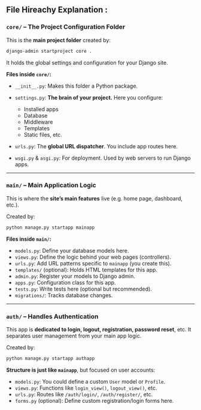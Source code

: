 ## File Hireachy Explanation :

### `core/` – The Project Configuration Folder

This is the  **main project folder** created by:

```bash
django-admin startproject core .
```

It holds the global settings and configuration for your Django site.

**Files inside `core/`:**

* `__init__.py`: Makes this folder a Python package.
* `settings.py`: **The brain of your project.** Here you configure:

  * Installed apps
  * Database
  * Middleware
  * Templates
  * Static files, etc.
* `urls.py`: The **global URL dispatcher**. You include app routes here.
* `wsgi.py` & `asgi.py`: For deployment. Used by web servers to run Django apps.

---

### `main/` – Main Application Logic

This is where the **site’s main features** live (e.g. home page, dashboard, etc.).

Created by:

```bash
python manage.py startapp mainapp
```

**Files inside `main/`:**

* `models.py`: Define your database models here.
* `views.py`: Define the logic behind your web pages (controllers).
* `urls.py`: Add URL patterns specific to `mainapp` (you create this).
* `templates/` (optional): Holds HTML templates for this app.
* `admin.py`: Register your models to Django admin.
* `apps.py`: Configuration class for this app.
* `tests.py`: Write tests here (optional but recommended).
* `migrations/`: Tracks database changes.

---

### `auth/` – Handles Authentication

This app is **dedicated to login, logout, registration, password reset**, etc.
It separates user management from your main app logic.

Created by:

```bash
python manage.py startapp authapp
```

**Structure is just like `mainapp`**, but focused on user accounts:

* `models.py`: You could define a custom `User` model or `Profile`.
* `views.py`: Functions like `login_view()`, `logout_view()`, etc.
* `urls.py`: Routes like `/auth/login/`, `/auth/register/`, etc.
* `forms.py` (optional): Define custom registration/login forms here.
